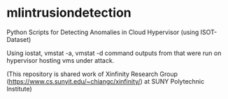 # mlintrusiondetection
Python Scripts for Detecting Anomalies in Cloud Hypervisor (using ISOT-Dataset)

Using iostat, vmstat -a, vmstat -d command outputs from that were run on hypervisor hosting vms under attack.


(This repository is shared work of Xinfinity Research Group (https://www.cs.sunyit.edu/~chiangc/xinfinity/) at SUNY Polytechnic Institute)
